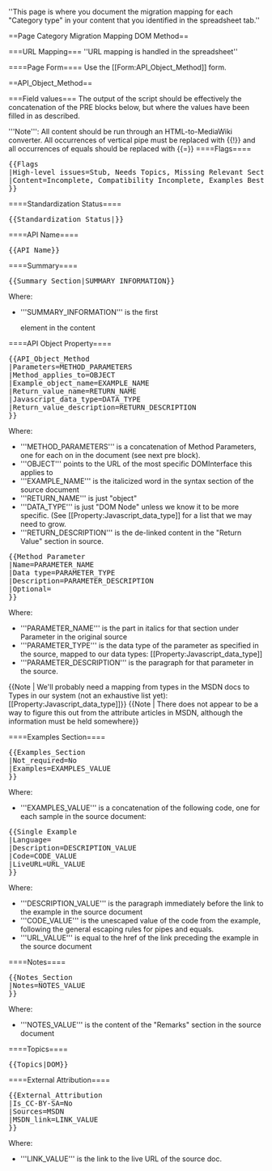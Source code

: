 ''This page is where you document the migration mapping for each "Category type" in your content that you identified in the spreadsheet tab.''

==Page Category Migration Mapping DOM Method==

===URL Mapping===
''URL mapping is handled in the spreadsheet''

====Page Form====
Use the [[Form:API_Object_Method]] form.

==API_Object_Method==

===Field values===
The output of the script should be effectively the concatenation of the PRE blocks below, but where the values have been filled in as described.

'''Note''': All content should be run through an HTML-to-MediaWiki converter. All occurrences of vertical pipe must be replaced with <nowiki>{{!}}</nowiki> and all occurrences of equals should be replaced with <nowiki>{{=}}</nowiki>
====Flags====
<pre>
{{Flags
|High-level issues=Stub, Needs Topics, Missing Relevant Sections, Data Not Semantic
|Content=Incomplete, Compatibility Incomplete, Examples Best Practices
}}
</pre>


====Standardization Status====
<pre>
{{Standardization_Status|}}
</pre>

====API Name====
<pre>
{{API_Name}}
</pre>

====Summary====
<pre>
{{Summary_Section|SUMMARY_INFORMATION}}
</pre>
Where:
* '''SUMMARY_INFORMATION''' is the first <nowiki><p></nowiki> element in the content

====API Object Property====
<pre>
{{API_Object_Method
|Parameters=METHOD_PARAMETERS
|Method_applies_to=OBJECT
|Example_object_name=EXAMPLE_NAME
|Return_value_name=RETURN_NAME
|Javascript_data_type=DATA_TYPE
|Return_value_description=RETURN_DESCRIPTION
}}
</pre>
Where:
* '''METHOD_PARAMETERS''' is a concatenation of Method Parameters, one for each on in the document (see next pre block).
* '''OBJECT''' points to the URL of the most specific DOMInterface this applies to
* '''EXAMPLE_NAME''' is the italicized word in the syntax section of the source document
* '''RETURN_NAME''' is just "object"
* '''DATA_TYPE''' is just "DOM Node" unless we know it to be more specific. (See [[Property:Javascript_data_type]] for a list that we may need to grow.
* '''RETURN_DESCRIPTION''' is the de-linked content in the "Return Value" section in source.
<pre>
{{Method Parameter
|Name=PARAMETER_NAME
|Data type=PARAMETER_TYPE
|Description=PARAMETER_DESCRIPTION
|Optional=
}}
</pre>
Where:
* '''PARAMETER_NAME''' is the part in italics for that section under Parameter in the original source
* '''PARAMETER_TYPE''' is the data type of the parameter as specified in the source, mapped to our data types: [[Property:Javascript_data_type]]
* '''PARAMETER_DESCRIPTION''' is the paragraph for that parameter in the source.

{{Note | We'll probably need a mapping from types in the MSDN docs to Types in our system (not an exhaustive list yet): [[Property:Javascript_data_type]]}}
{{Note | There does not appear to be a way to figure this out from the attribute articles in MSDN, although the information must be held somewhere}}

====Examples Section====
<pre>
{{Examples_Section
|Not_required=No
|Examples=EXAMPLES_VALUE
}}
</pre>

Where:
* '''EXAMPLES_VALUE''' is a concatenation of the following code, one for each sample in the source document:
<pre>
{{Single Example
|Language=
|Description=DESCRIPTION_VALUE
|Code=CODE_VALUE
|LiveURL=URL_VALUE
}}
</pre>

Where:
* '''DESCRIPTION_VALUE''' is the paragraph immediately before the link to the example in the source document
* '''CODE_VALUE''' is the unescaped value of the code from the example, following the general escaping rules for pipes and equals.
* '''URL_VALUE''' is equal to the href of the link preceding the example in the source document

====Notes====
<pre>
{{Notes_Section
|Notes=NOTES_VALUE
}}
</pre>

Where:
* '''NOTES_VALUE''' is the content of the "Remarks" section in the source document

====Topics====
<pre>
{{Topics|DOM}}
</pre>

====External Attribution====
<pre>
{{External_Attribution
|Is_CC-BY-SA=No
|Sources=MSDN
|MSDN_link=LINK_VALUE
}}
</pre>

Where:
* '''LINK_VALUE''' is the link to the live URL of the source doc.